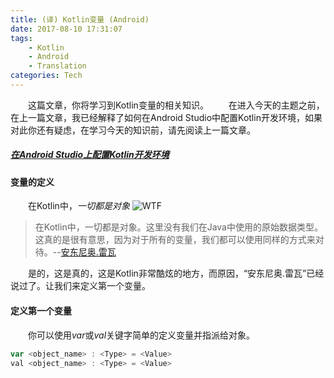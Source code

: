 ```yaml
---
title: (译) Kotlin变量 (Android)
date: 2017-08-10 17:31:07
tags: 
    - Kotlin
    - Android
    - Translation
categories: Tech
---
```

&#8195;&#8195;这篇文章，你将学习到Kotlin变量的相关知识。
&#8195;&#8195;在进入今天的主题之前，在上一篇文章，我已经解释了如何在Android Studio中配置Kotlin开发环境，如果对此你还有疑虑，在学习今天的知识前，请先阅读上一篇文章。
##### *[在Android Studio上配置Kotlin开发环境][1]*
#### 变量的定义
&#8195;&#8195;在Kotlin中，*一切都是对象*
![WTF](1.gif)
>在Kotlin中，一切都是对象。这里没有我们在Java中使用的原始数据类型。这真的是很有意思，因为对于所有的变量，我们都可以使用同样的方式来对待。--[安东尼奥.雷瓦][2]

&#8195;&#8195;是的，这是真的，这是Kotlin非常酷炫的地方，而原因，“安东尼奥.雷瓦”已经说过了。让我们来定义第一个变量。
#### 定义第一个变量
&#8195;&#8195;你可以使用*var*或*val*关键字简单的定义变量并指派给对象。
``` javascript
var <object_name> : <Type> = <Value>
val <object_name> : <Type> = <Value>
```

[1]: https://chuyao.github.io/2017/08/10/kotlin-android-tutorial-1/
[2]: https://antonioleiva.com/about/

